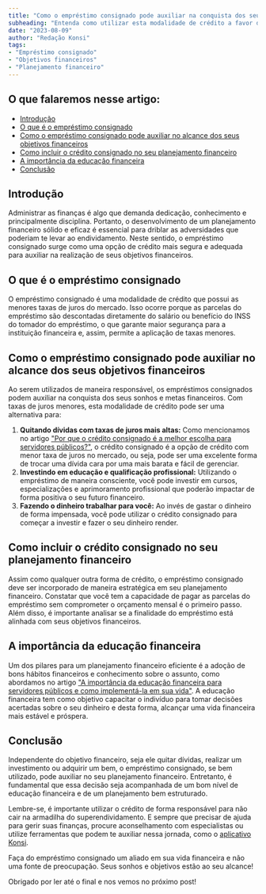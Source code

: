 ```yaml
---
title: "Como o empréstimo consignado pode auxiliar na conquista dos seus objetivos financeiros"
subheading: "Entenda como utilizar esta modalidade de crédito a favor do seu planejamento financeiro"
date: "2023-08-09"
author: "Redação Konsi"
tags:
- "Empréstimo consignado"
- "Objetivos financeiros"
- "Planejamento financeiro"
---
```


## O que falaremos nesse artigo:

- [Introdução](#introducao)
- [O que é o empréstimo consignado](#o-que-e-o-emprestimo-consignado)
- [Como o empréstimo consignado pode auxiliar no alcance dos seus objetivos financeiros](#como-o-emprestimo-consignado-pode-auxiliar)
- [Como incluir o crédito consignado no seu planejamento financeiro](#como-incluir)
- [A importância da educação financeira](#a-importancia-da-educacao-financeira)
- [Conclusão](#conclusao)
    
<a name="introducao"></a>
## Introdução

Administrar as finanças é algo que demanda dedicação, conhecimento e principalmente disciplina. Portanto, o desenvolvimento de um planejamento financeiro sólido e eficaz é essencial para driblar as adversidades que poderiam te levar ao endividamento. Neste sentido, o empréstimo consignado surge como uma opção de crédito mais segura e adequada para auxiliar na realização de seus objetivos financeiros.

<a name="o-que-e-o-emprestimo-consignado"></a>
## O que é o empréstimo consignado

O empréstimo consignado é uma modalidade de crédito que possui as menores taxas de juros do mercado. Isso ocorre porque as parcelas do empréstimo são descontadas diretamente do salário ou benefício do INSS do tomador do empréstimo, o que garante maior segurança para a instituição financeira e, assim, permite a aplicação de taxas menores.

<a name="como-o-emprestimo-consignado-pode-auxiliar"></a>
## Como o empréstimo consignado pode auxiliar no alcance dos seus objetivos financeiros

Ao serem utilizados de maneira responsável, os empréstimos consignados podem auxiliar na conquista dos seus sonhos e metas financeiros. Com taxas de juros menores, esta modalidade de crédito pode ser uma alternativa para:

1. **Quitando dívidas com taxas de juros mais altas:** Como mencionamos no artigo ["Por que o crédito consignado é a melhor escolha para servidores públicos?"](https://konsi.com.br/postagens/por-que-o-crdito-consignado-a-melhor-escolha-para-servidores-pblicos), o crédito consignado é a opção de crédito com menor taxa de juros no mercado, ou seja, pode ser uma excelente forma de trocar uma dívida cara por uma mais barata e fácil de gerenciar.
2. **Investindo em educação e qualificação profissional:** Utilizando o empréstimo de maneira consciente, você pode investir em cursos, especializações e aprimoramento profissional que poderão impactar de forma positiva o seu futuro financeiro.
3. **Fazendo o dinheiro trabalhar para você:** Ao invés de gastar o dinheiro de forma impensada, você pode utilizar o crédito consignado para começar a investir e fazer o seu dinheiro render.
   
<a name="como-incluir"></a>
## Como incluir o crédito consignado no seu planejamento financeiro

Assim como qualquer outra forma de crédito, o empréstimo consignado deve ser incorporado de maneira estratégica em seu planejamento financeiro. Constatar que você tem a capacidade de pagar as parcelas do empréstimo sem comprometer o orçamento mensal é o primeiro passo. Além disso, é importante analisar se a finalidade do empréstimo está alinhada com seus objetivos financeiros.

<a name="a-importancia-da-educacao-financeira"></a>
## A importância da educação financeira

Um dos pilares para um planejamento financeiro eficiente é a adoção de bons hábitos financeiros e conhecimento sobre o assunto, como abordamos no artigo ["A importância da educação financeira para servidores públicos e como implementá-la em sua vida"](https://konsi.com.br/postagens/a-importncia-da-educao-financeira-para-servidores-pblicos-e-como-implement-la-em-sua-vida). A educação financeira tem como objetivo capacitar o indivíduo para tomar decisões acertadas sobre o seu dinheiro e desta forma, alcançar uma vida financeira mais estável e próspera.

<a name="conclusao"></a>
## Conclusão

Independente do objetivo financeiro, seja ele quitar dívidas, realizar um investimento ou adquirir um bem, o empréstimo consignado, se bem utilizado, pode auxiliar no seu planejamento financeiro. Entretanto, é fundamental que essa decisão seja acompanhada de um bom nível de educação financeira e de um planejamento bem estruturado.

Lembre-se, é importante utilizar o crédito de forma responsável para não cair na armadilha do superendividamento. E sempre que precisar de ajuda para gerir suas finanças, procure aconselhamento com especialistas ou utilize ferramentas que podem te auxiliar nessa jornada, como o [aplicativo Konsi](https://konsi.com.br/downloadapp).

Faça do empréstimo consignado um aliado em sua vida financeira e não uma fonte de preocupação. Seus sonhos e objetivos estão ao seu alcance!

Obrigado por ler até o final e nos vemos no próximo post!